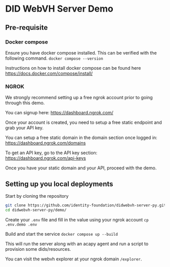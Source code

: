# DID WebVH Server Demo

## Pre-requisite

### Docker compose

Ensure you have docker compose installed. This can be verified with the following command.
`docker compose --version`

Instructions on how to install docker compose can be found here
https://docs.docker.com/compose/install/

### NGROK

We strongly recommend setting up a free ngrok account prior to going through this demo.

You can signup here:
https://dashboard.ngrok.com/

Once your account is created, you need to setup a free static endpoint and grab your API key.

You can setup a free static domain in the domain section once logged in:
https://dashboard.ngrok.com/domains

To get an API key, go to the API key section:
https://dashboard.ngrok.com/api-keys

Once you have your static domain and your API, proceed with the demo.

## Setting up you local deployments

Start by cloning the repository
```bash
git clone https://github.com/identity-foundation/didwebvh-server-py.git
cd didwebvh-server-py/demo/
```

Create your `.env` file and fill in the value using your ngrok account
`cp .env.demo .env`

Build and start the service
`docker compose up --build`

This will run the server along with an acapy agent and run a script to provision some dids/resources.

You can visit the webvh explorer at your ngrok domain `/explorer`.